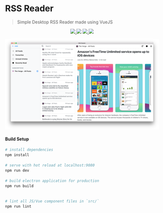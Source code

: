 # RSS Reader

> Simple Desktop RSS Reader made using VueJS

<p align="center">
<a href="https://travis-ci.org/mrgodhani/rss-reader">
<img src="https://travis-ci.org/mrgodhani/rss-reader.svg?branch=master">
</a>
<a href="https://codeclimate.com/github/mrgodhani/rss-reader/maintainability"><img src="https://api.codeclimate.com/v1/badges/8d9991777a7a3c4b4de5/maintainability" /></a>
<a href="https://david-dm.org/mrgodhani/rss-reader">
<img src="https://david-dm.org/mrgodhani/rss-reader" />
</a>
<a href="https://david-dm.org/mrgodhani/rss-reader?type=dev" title="devDependencies status"><img src="https://david-dm.org/mrgodhani/rss-reader/dev-status.svg"/></a>
</p>

![screenshot](/screenshot.png)

#### Build Setup

``` bash
# install dependencies
npm install

# serve with hot reload at localhost:9080
npm run dev

# build electron application for production
npm run build


# lint all JS/Vue component files in `src/`
npm run lint

```
